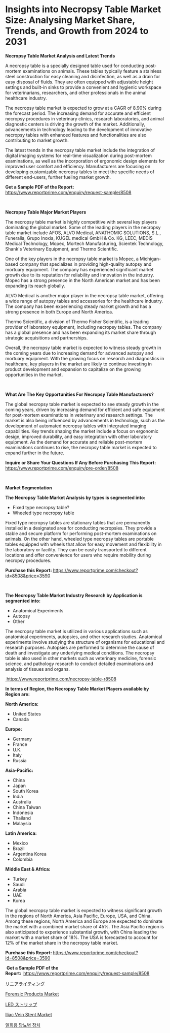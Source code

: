 <p><h1>Insights into Necropsy Table Market Size: Analysing Market Share, Trends, and Growth from 2024 to 2031</h1></p><p><strong>Necropsy Table Market Analysis and Latest Trends</strong></p>
<p><p>A necropsy table is a specially designed table used for conducting post-mortem examinations on animals. These tables typically feature a stainless steel construction for easy cleaning and disinfection, as well as a drain for easy disposal of fluids. They are often equipped with adjustable height settings and built-in sinks to provide a convenient and hygienic workspace for veterinarians, researchers, and other professionals in the animal healthcare industry.</p><p>The necropsy table market is expected to grow at a CAGR of 8.90% during the forecast period. The increasing demand for accurate and efficient necropsy procedures in veterinary clinics, research laboratories, and animal diagnostic centers is driving the growth of the market. Additionally, advancements in technology leading to the development of innovative necropsy tables with enhanced features and functionalities are also contributing to market growth.</p><p>The latest trends in the necropsy table market include the integration of digital imaging systems for real-time visualization during post-mortem examinations, as well as the incorporation of ergonomic design elements for improved user comfort and efficiency. Manufacturers are focusing on developing customizable necropsy tables to meet the specific needs of different end-users, further fueling market growth.</p></p>
<p><strong>Get a Sample PDF of the Report:&nbsp;</strong> <a href="https://www.reportprime.com/enquiry/request-sample/8508">https://www.reportprime.com/enquiry/request-sample/8508</a></p>
<p>&nbsp;</p>
<p><strong>Necropsy Table Major Market Players</strong></p>
<p><p>The necropsy table market is highly competitive with several key players dominating the global market. Some of the leading players in the necropsy table market include AFOS, ALVO Medical, ANATHOMIC SOLUTIONS, S.L., Funeralia, Grupo Inoxia, KUGEL medical GmbH & Co. KG, LEEC, MEDIS Medical Technology, Mopec, Mortech Manufacturing, Scientek Technology, Shank's Veterinary Equipment, and Thermo Scientific.</p><p>One of the key players in the necropsy table market is Mopec, a Michigan-based company that specializes in providing high-quality autopsy and mortuary equipment. The company has experienced significant market growth due to its reputation for reliability and innovation in the industry. Mopec has a strong presence in the North American market and has been expanding its reach globally.</p><p>ALVO Medical is another major player in the necropsy table market, offering a wide range of autopsy tables and accessories for the healthcare industry. The company has been experiencing steady market growth and has a strong presence in both Europe and North America.</p><p>Thermo Scientific, a division of Thermo Fisher Scientific, is a leading provider of laboratory equipment, including necropsy tables. The company has a global presence and has been expanding its market share through strategic acquisitions and partnerships.</p><p>Overall, the necropsy table market is expected to witness steady growth in the coming years due to increasing demand for advanced autopsy and mortuary equipment. With the growing focus on research and diagnostics in healthcare, key players in the market are likely to continue investing in product development and expansion to capitalize on the growing opportunities in the market.</p></p>
<p>&nbsp;</p>
<p><strong>What Are The Key Opportunities For Necropsy Table Manufacturers?</strong></p>
<p><p>The global necropsy table market is expected to see steady growth in the coming years, driven by increasing demand for efficient and safe equipment for post-mortem examinations in veterinary and research settings. The market is also being influenced by advancements in technology, such as the development of automated necropsy tables with integrated imaging capabilities. Key trends shaping the market include a focus on ergonomic design, improved durability, and easy integration with other laboratory equipment. As the demand for accurate and reliable post-mortem examinations continues to rise, the necropsy table market is expected to expand further in the future.</p></p>
<p><strong>Inquire or Share Your Questions If Any Before Purchasing This Report:</strong> <a href="https://www.reportprime.com/enquiry/pre-order/8508">https://www.reportprime.com/enquiry/pre-order/8508</a></p>
<p>&nbsp;</p>
<p><strong>Market Segmentation</strong></p>
<p><strong>The Necropsy Table Market Analysis by types is segmented into:</strong></p>
<p><ul><li>Fixed type necropsy table?</li><li>Wheeled type necropsy table</li></ul></p>
<p><p>Fixed type necropsy tables are stationary tables that are permanently installed in a designated area for conducting necropsies. They provide a stable and secure platform for performing post-mortem examinations on animals. On the other hand, wheeled type necropsy tables are portable tables equipped with wheels that allow for easy movement and flexibility in the laboratory or facility. They can be easily transported to different locations and offer convenience for users who require mobility during necropsy procedures.</p></p>
<p><strong>Purchase this Report:&nbsp;</strong><a href="https://www.reportprime.com/checkout?id=8508&price=3590">https://www.reportprime.com/checkout?id=8508&price=3590</a></p>
<p>&nbsp;</p>
<p><strong>The Necropsy Table Market Industry Research by Application is segmented into:</strong></p>
<p><ul><li>Anatomical Experiments</li><li>Autopsy</li><li>Other</li></ul></p>
<p><p>The necropsy table market is utilized in various applications such as anatomical experiments, autopsies, and other research studies. Anatomical experiments involve studying the structure of organisms for educational and research purposes. Autopsies are performed to determine the cause of death and investigate any underlying medical conditions. The necropsy table is also used in other markets such as veterinary medicine, forensic science, and pathology research to conduct detailed examinations and analysis of tissues and organs.</p></p>
<p><a href="https://www.reportprime.com/necropsy-table-r8508">&nbsp;https://www.reportprime.com/necropsy-table-r8508</a></p>
<p><strong>In terms of Region, the Necropsy Table Market Players available by Region are:</strong></p>
<p>
    <p> <strong> North America: </strong>
        <ul>
            <li>United States</li>
            <li>Canada</li>
        </ul>
        </p> 
    <p> <strong> Europe: </strong>
        <ul>
            <li>Germany</li>
            <li>France</li>
            <li>U.K.</li>
            <li>Italy</li>
            <li>Russia</li>
        </ul>
        </p> 
    <p> <strong> Asia-Pacific: </strong>
        <ul>
            <li>China</li>
            <li>Japan</li>
            <li>South Korea</li>
            <li>India</li>
            <li>Australia</li>
            <li>China Taiwan</li>
            <li>Indonesia</li>
            <li>Thailand</li>
            <li>Malaysia</li>
        </ul>
        </p> 
    <p> <strong> Latin America: </strong>
        <ul>
            <li>Mexico</li>
            <li>Brazil</li>
            <li>Argentina Korea</li>
            <li>Colombia</li>
        </ul>
        </p> 
    <p> <strong> Middle East & Africa: </strong>
        <ul>
            <li>Turkey</li>
            <li>Saudi</li>
            <li>Arabia</li>
            <li>UAE</li>
            <li>Korea</li>
        </ul>
    </p>
    </p>
<p><p>The global necropsy table market is expected to witness significant growth in the regions of North America, Asia Pacific, Europe, USA, and China. Among these regions, North America and Europe are expected to dominate the market with a combined market share of 45%. The Asia Pacific region is also anticipated to experience substantial growth, with China leading the market with a market share of 18%. The USA is forecasted to account for 12% of the market share in the necropsy table market.</p></p>
<p><strong>Purchase this Report: </strong><a href="https://www.reportprime.com/checkout?id=8508&price=3590">https://www.reportprime.com/checkout?id=8508&price=3590</a></p>
<p>&nbsp;<strong>Get a Sample PDF of the Report:&nbsp;&nbsp;</strong><a href="https://www.reportprime.com/enquiry/request-sample/8508">https://www.reportprime.com/enquiry/request-sample/8508</a></p>
<p><strong></strong></p>
<p><p><a href="https://github.com/Alenaieme/Market-Research-Report-List-2/blob/main/671803669818.md">リニアライティング</a></p><p><a href="https://github.com/theanastasiyah/Market-Research-Report-List-1/blob/main/forensic-products-market.md">Forensic Products Market</a></p><p><a href="https://github.com/AhmadMann1950/Market-Research-Report-List-1/blob/main/271256969820.md">LED ストリップ</a></p><p><a href="https://github.com/khlifeservices/Market-Research-Report-List-1/blob/main/iliac-vein-stent-market.md">Iliac Vein Stent Market</a></p><p><a href="https://github.com/njolsky1/Market-Research-Report-List-1/blob/main/388869193417.md">일회용 당뇨병 장치</a></p></p>